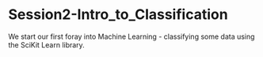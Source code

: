 # Session2-Intro_to_Classification
We start our first foray into Machine Learning - classifying some data using the SciKit Learn library.
